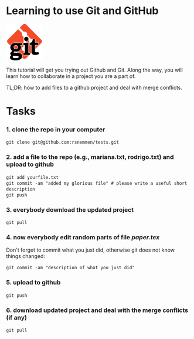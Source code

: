 Learning to use Git and GitHub
=================

<img src="gitlogo.jpg" width="100px" />

This tutorial will get you trying out Github and Git. Along the way, you will learn how to collaborate in a project you are a part of.

TL;DR: how to add files to a github project and deal with merge conflicts.

# Tasks

### 1. clone the repo in your computer

```
git clone git@github.com:rsnemmen/tests.git
``` 

### 2. add a file to the repo (e.g., mariana.txt, rodrigo.txt) and upload to github

```
git add yourfile.txt
git commit -am "added my glorious file" # please write a useful short description
git push
``` 

### 3. everybody download the updated project

```
git pull 
``` 

### 4. now everybody edit random parts of file *paper.tex*

Don't forget to commit what you just did, otherwise git does not know things changed:

```
git commit -am "description of what you just did" 
``` 

### 5. upload to github

```
git push 
``` 

### 6. download updated project and deal with the merge conflicts (if any)

```
git pull 
``` 
